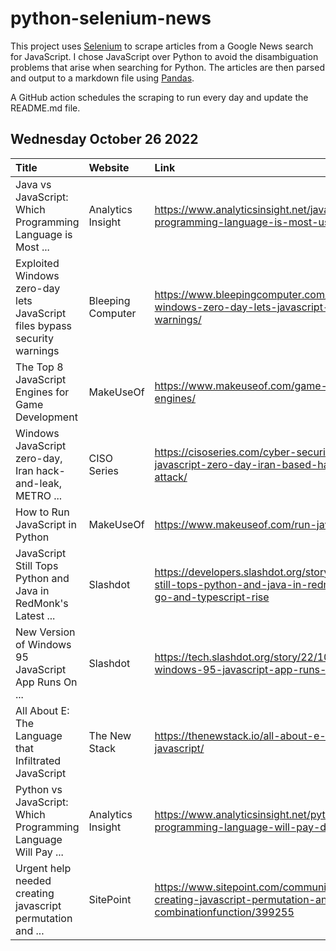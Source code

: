 # python-selenium-news

This project uses [Selenium](https://www.seleniumhq.org/) to scrape articles from a Google News search for JavaScript.
I chose JavaScript over Python to avoid the disambiguation problems that arise when searching for Python.
The articles are then parsed and output to a markdown file using [Pandas](https://pandas.pydata.org/).

A GitHub action schedules the scraping to run every day and update the README.md file.

## Wednesday October 26 2022


| Title                                                                     | Website           | Link                                                                                                                                                 |
|:--------------------------------------------------------------------------|:------------------|:-----------------------------------------------------------------------------------------------------------------------------------------------------|
| Java vs JavaScript: Which Programming Language is Most ...                | Analytics Insight | https://www.analyticsinsight.net/java-vs-javascript-which-programming-language-is-most-useful-for-college-students/                                  |
| Exploited Windows zero-day lets JavaScript files bypass security warnings | Bleeping Computer | https://www.bleepingcomputer.com/news/security/exploited-windows-zero-day-lets-javascript-files-bypass-security-warnings/                            |
| The Top 8 JavaScript Engines for Game Development                         | MakeUseOf         | https://www.makeuseof.com/game-development-top-javascript-engines/                                                                                   |
| Windows JavaScript zero-day, Iran hack-and-leak, METRO ...                | CISO Series       | https://cisoseries.com/cyber-security-headlines-windows-javascript-zero-day-iran-based-hack-and-leak-metro-retailer-attack/                          |
| How to Run JavaScript in Python                                           | MakeUseOf         | https://www.makeuseof.com/run-javascript-in-python/                                                                                                  |
| JavaScript Still Tops Python and Java in RedMonk's Latest ...             | Slashdot          | https://developers.slashdot.org/story/22/10/21/239244/javascript-still-tops-python-and-java-in-redmonks-latest-rankings-while-go-and-typescript-rise |
| New Version of Windows 95 JavaScript App Runs On ...                      | Slashdot          | https://tech.slashdot.org/story/22/10/21/229219/new-version-of-windows-95-javascript-app-runs-on-basically-any-platform                              |
| All About E: The Language that Infiltrated JavaScript                     | The New Stack     | https://thenewstack.io/all-about-e-the-language-that-infiltrated-javascript/                                                                         |
| Python vs JavaScript: Which Programming Language Will Pay ...             | Analytics Insight | https://www.analyticsinsight.net/python-vs-javascript-which-programming-language-will-pay-developers-more/                                           |
| Urgent help needed creating javascript permutation and ...                | SitePoint         | https://www.sitepoint.com/community/t/urgent-help-needed-creating-javascript-permutation-and-combinationfunction/399255                              |